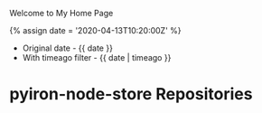 ---
---

Welcome to My Home Page

{% assign date = '2020-04-13T10:20:00Z' %}

- Original date - {{ date }}
- With timeago filter - {{ date | timeago }}

# pyiron-node-store Repositories

<div id="repo-list">
  </div>

<script src="/assets/js/script.js"></script>

